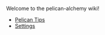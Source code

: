 Welcome to the pelican-alchemy wiki!

- [Pelican Tips](wiki/Pelican-Tips)
- [Settings](wiki/Settings)